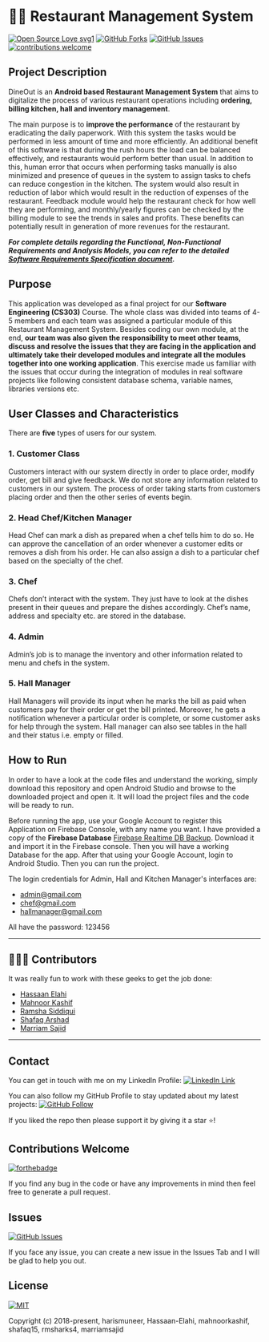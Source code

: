 # 👨‍🍳 Restaurant Management System

[![Open Source Love svg1](https://badges.frapsoft.com/os/v1/open-source.svg?v=103)](#)
[![GitHub Forks](https://img.shields.io/github/forks/harismuneer/Restaurant-Management-System.svg?style=social&label=Fork&maxAge=2592000)](https://www.github.com/harismuneer/Restaurant-Management-System/fork)
[![GitHub Issues](https://img.shields.io/github/issues/harismuneer/Restaurant-Management-System.svg?style=flat&label=Issues&maxAge=2592000)](https://www.github.com/harismuneer/Restaurant-Management-System/issues)
[![contributions welcome](https://img.shields.io/badge/contributions-welcome-brightgreen.svg?style=flat&label=Contributions&colorA=red&colorB=black	)](#)

## Project Description
DineOut is an **Android based Restaurant Management System** that aims to digitalize the process of various restaurant operations including **ordering, billing kitchen, hall and inventory management**. 

The main purpose is to **improve the performance** of the restaurant by eradicating the daily paperwork. With this system the tasks
would be performed in less amount of time and more efficiently. An additional benefit of this software is that during the rush hours the load can be balanced effectively, and restaurants would perform better than usual. In addition to this, human error that occurs when performing tasks manually is also minimized and presence of queues in the system to assign tasks to chefs can reduce congestion in the kitchen. The system would also result in reduction of labor which would result in the reduction of expenses of the restaurant. Feedback module would help the restaurant check for how well they are performing, and monthly/yearly figures can be checked by the billing module to see the trends in sales and profits. These benefits can potentially result in generation of more revenues for the restaurant. 

***For complete details regarding the Functional, Non-Functional Requirements and Analysis Models, you can refer to the detailed [Software Requirements Specification document](../master/documents/SRS%20(Latest).pdf).***

## Purpose
This application was developed as a final project for our **Software Engineering (CS303)** Course. The whole class was divided into teams of 4-5 members and each team was assigned a particular module of this Restaurant Management System. Besides coding our own module, at the end, **our team was also given the responsibility to meet other teams, discuss and resolve the issues that they are facing in the application and ultimately take their developed modules and integrate all the modules together into one working application**. This exercise made us familiar with the issues that occur during the integration of modules in real software projects like following consistent database schema, variable names, libraries versions etc.


## User Classes and Characteristics
There are **five** types of users for our system. 

### 1. Customer Class
Customers interact with our system directly in order to place order, modify order, get bill and give feedback. We do not store any information related to customers in our system. The process of order taking starts from customers placing order and then the other series of events begin.

### 2. Head Chef/Kitchen Manager
Head Chef can mark a dish as prepared when a chef tells him to do so. He can approve the cancellation of an order whenever a customer edits or removes a dish from his order. He can also assign a dish to a particular chef based on the specialty of the chef.

### 3. Chef
Chefs don’t interact with the system. They just have to look at the dishes present in their queues and prepare the dishes accordingly. Chef’s name, address and specialty etc. are stored in the database.

### 4. Admin
Admin’s job is to manage the inventory and other information related to menu and chefs in the system.

### 5. Hall Manager
Hall Managers will provide its input when he marks the bill as paid when customers pay for their order or get the bill printed. Moreover, he gets a notification whenever a particular order is complete, or some customer asks for help through the system. Hall manager can also see tables in the hall and their status i.e. empty or filled.


## How to Run

In order to have a look at the code files and understand the working, simply download this repository and open Android Studio and browse to the downloaded project and open it. It will load the project files and the code will be ready to run. 

Before running the app, use your Google Account to register this Application on Firebase Console, with any name you want. I have provided a copy of the **Firebase Database** [Firebase Realtime DB Backup](../master/database/Firebase%20Realtime%20DB%20Backup.json). Download it and import it in the Firebase console. Then you will have a working Database for the app. After that using your Google Account, login to Android Studio. Then you can run the project.

The login credentials for Admin, Hall and Kitchen Manager's interfaces are:
- admin@gmail.com
- chef@gmail.com
- hallmanager@gmail.com

All have the password: 123456


---
## 👨🏼‍💻 Contributors
It was really fun to work with these geeks to get the job done:

* [Hassaan Elahi](https://github.com/Hassaan-Elahi)
* [Mahnoor Kashif](https://github.com/mahnoorkashif)
* [Ramsha Siddiqui](https://github.com/Rmsharks4)
* [Shafaq Arshad](https://github.com/Shafaq15)
* [Marriam Sajid](https://github.com/marriamsajid)
---

## Contact
You can get in touch with me on my LinkedIn Profile: [![LinkedIn Link](https://img.shields.io/badge/Connect-harismuneer-blue.svg?logo=linkedin&longCache=true&style=social&label=Connect
)](https://www.linkedin.com/in/harismuneer)

You can also follow my GitHub Profile to stay updated about my latest projects: [![GitHub Follow](https://img.shields.io/badge/Connect-harismuneer-blue.svg?logo=Github&longCache=true&style=social&label=Follow)](https://github.com/harismuneer)

If you liked the repo then please support it by giving it a star ⭐!

## Contributions Welcome
[![forthebadge](https://forthebadge.com/images/badges/built-with-love.svg)](#)

If you find any bug in the code or have any improvements in mind then feel free to generate a pull request.

## Issues
[![GitHub Issues](https://img.shields.io/github/issues/harismuneer/Restaurant-Management-System.svg?style=flat&label=Issues&maxAge=2592000)](https://www.github.com/harismuneer/Restaurant-Management-System/issues)

If you face any issue, you can create a new issue in the Issues Tab and I will be glad to help you out.

## License
[![MIT](https://img.shields.io/cocoapods/l/AFNetworking.svg?style=style&label=License&maxAge=2592000)](../master/LICENSE)

Copyright (c) 2018-present, harismuneer, Hassaan-Elahi, mahnoorkashif, shafaq15, rmsharks4, marriamsajid                                                        
